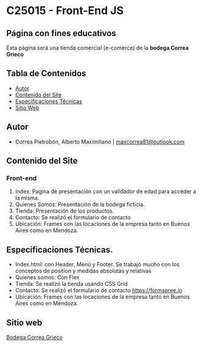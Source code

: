 # C25015 - Front-End JS 
## Página con fines educativos
Esta página será una tienda comercial (e-comerce) de la __bodega Correa Grieco__

## Tabla de Contenidos

- [Autor](#integrantes-del-equipo)
- [Contenido del Site](#contenido-del-site)
- [Especificaciones Técnicas](#especificaciones-técnicas)
- [Sitio Web](#sitio-web)

## Autor
* Correa Pietrobón, Alberto Maximiliano | maxcorrea81@outlook.com

## Contenido del Site
### Front-end
1. Index: Pagína de presentación con un validador de edad para acceder a la misma.
2. Quienes Somos: Presentación de la bodega ficticia.
3. Tienda: Presentación de los productos.
4. Contacto: Se realizó el formulario de contacto
5. Ubicación: Frames con las locaciones de la empresa tanto en Buenos Aires como en Mendoza.

## Especificaciones Técnicas.
* Index.html: con Header, Menú y Footer. Se trabajó mucho con los conceptos de position y medidas absolutas y relativas
* Quienes somos: Con Flex
* Tienda: Se realizó la tienda usando CSS Grid
* Contacto: Se realizó el formulario de contacto https://formspree.io
* Ubicación: Frames con las locaciones de la empresa tanto en Buenos Aires como en Mendoza.


## Sitio web
[Bodega Correa Grieco](https://maxcpietro.github.io/Bodega_Correa_Grieco_II/)
